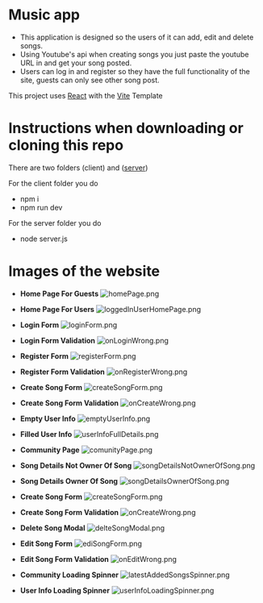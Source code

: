 # Music app

- This application is designed so the users of it can add, edit and delete songs.
- Using Youtube's api when creating songs you just paste the youtube URL in and get your song posted.
- Users can log in and register so they have the full functionality of the site, guests can only see other song post.

This project uses [React](https://react.dev/) with the [Vite](https://vitejs.dev/) Template

# Instructions when downloading or cloning this repo

There are two folders (client) and ([server](https://github.com/softuni-practice-server/softuni-practice-server/tree/master))

For the client folder you do

- npm i
- npm run dev

For the server folder you do

- node server.js

# Images of the website

- **Home Page For Guests**
  ![homePage.png](./readmePictures/homePage.png)
- **Home Page For Users**
  ![loggedInUserHomePage.png](./readmePictures/loggedInUserHomePage.png)

- **Login Form**
  ![loginForm.png](./readmePictures/loginForm.png)
- **Login Form Validation**
  ![onLoginWrong.png](./readmePictures/onLoginWrong.png)

- **Register Form**
  ![registerForm.png](./readmePictures/registerForm.png)
- **Register Form Validation**
  ![onRegisterWrong.png](./readmePictures/onRegisterWrong.png)

- **Create Song Form**
  ![createSongForm.png](./readmePictures/createSongForm.png)
- **Create Song Form Validation**
  ![onCreateWrong.png](./readmePictures/onCreateWrong.png)

- **Empty User Info**
  ![emptyUserInfo.png](./readmePictures/emptyUserInfo.png)
- **Filled User Info**
  ![userInfoFullDetails.png](./readmePictures/userInfoFullDetails.png)

- **Community Page**
  ![comunityPage.png](./readmePictures/comunityPage.png)

- **Song Details Not Owner Of Song**
  ![songDetailsNotOwnerOfSong.png](./readmePictures/songDetailsNotOwnerOfSong.png)
- **Song Details Owner Of Song**
  ![songDetailsOwnerOfSong.png](./readmePictures/songDetailsOwnerOfSong.png)

- **Create Song Form**
  ![createSongForm.png](./readmePictures/createSongForm.png)
- **Create Song Form Validation**
  ![onCreateWrong.png](./readmePictures/onCreateWrong.png)

- **Delete Song Modal**
  ![delteSongModal.png](./readmePictures/delteSongModal.png)

- **Edit Song Form**
  ![ediSongForm.png](./readmePictures/ediSongForm.png)
- **Edit Song Form Validation**
  ![onEditWrong.png](./readmePictures/onEditWrong.png)

- **Community Loading Spinner**
  ![latestAddedSongsSpinner.png](./readmePictures/latestAddedSongsSpinner.png)

- **User Info Loading Spinner**
  ![userInfoLoadingSpinner.png](./readmePictures/userInfoLoadingSpinner.png)
